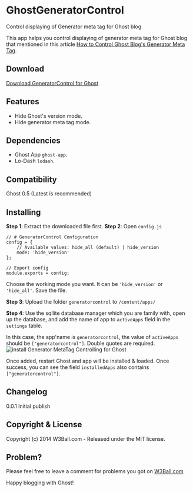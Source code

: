 GhostGeneratorControl
=====================

Control displaying of Generator meta tag for Ghost blog


This app helps you control displaying of generator meta tag for Ghost blog that mentioned in this article [How to Control Ghost Blog's Generator Meta Tag](/how-to-control-ghost-generator-meta-tag/).

## Download
[Download GeneratorControl for Ghost](http://w3ball.com/download-generator-meta-tag-controlling-app-for-ghost/)

## Features
+ Hide Ghost's version mode.
+ Hide generator meta tag mode.


## Dependencies
+ Ghost App `ghost-app`.
+ Lo-Dash `lodash`.

## Compatibility

Ghost 0.5 (Latest is recommended)



## Installing
**Step 1**: Extract the downloaded file first.
**Step 2**: Open `config.js`

    // # GeneratorControl Configuration
    config = {
        // Available values: hide_all (default) | hide_version
        mode: 'hide_version'
    };

    // Export config
    module.exports = config;

Choose the working mode you want. It can be `'hide_version'` or `'hide_all'`. Save the file.

**Step 3**: Upload the folder `generatorcontrol` to `/content/apps/`

**Step 4**:
Use the sqllite database manager which you are family with, open up the database, and add the name of app to `activeApps` field in the `settings` table.

In this case, the app'name is `generatorcontrol`, the value of `activeApps` should be `["generatorcontrol"]`. Double quotes are required.
![install Generator MetaTag Controlling for Ghost](http://w3ball.com/content/images/2014/10/ghost-install-app.jpg)


Once added, restart Ghost and app will be installed & loaded. Once success, you can see the field `installedApps` also contains `["generatorcontrol"]`.

## Changelog
0.0.1 Initial publish


## Copyright & License

Copyright (c) 2014 W3Ball.com - Released under the MIT license.

## Problem?
Please feel free to leave a comment for problems you got on [W3Ball.com](http://w3ball.com/download-generator-meta-tag-controlling-app-for-ghost/)

Happy blogging with Ghost!
